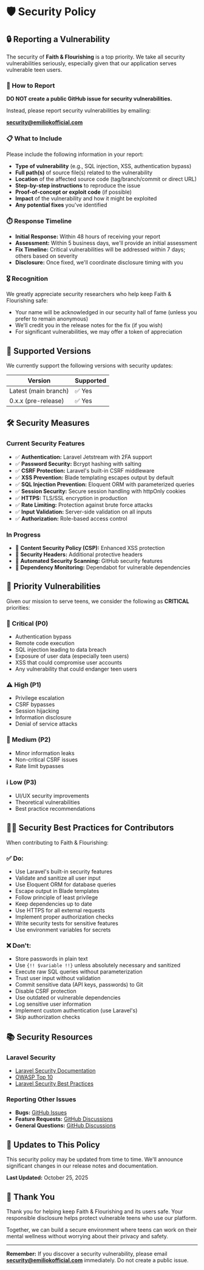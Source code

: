 # 🛡️ Security Policy

## 🔒 Reporting a Vulnerability

The security of **Faith & Flourishing** is a top priority. We take all security vulnerabilities seriously, especially given that our application serves vulnerable teen users.

### 🚨 How to Report

**DO NOT create a public GitHub issue for security vulnerabilities.**

Instead, please report security vulnerabilities by emailing:

**security@emiliokofficial.com**

### 📋 What to Include

Please include the following information in your report:

* **Type of vulnerability** (e.g., SQL injection, XSS, authentication bypass)
* **Full path(s)** of source file(s) related to the vulnerability
* **Location** of the affected source code (tag/branch/commit or direct URL)
* **Step-by-step instructions** to reproduce the issue
* **Proof-of-concept or exploit code** (if possible)
* **Impact** of the vulnerability and how it might be exploited
* **Any potential fixes** you've identified

### ⏱️ Response Timeline

* **Initial Response:** Within 48 hours of receiving your report
* **Assessment:** Within 5 business days, we'll provide an initial assessment
* **Fix Timeline:** Critical vulnerabilities will be addressed within 7 days; others based on severity
* **Disclosure:** Once fixed, we'll coordinate disclosure timing with you

### 🎖️ Recognition

We greatly appreciate security researchers who help keep Faith & Flourishing safe:

* Your name will be acknowledged in our security hall of fame (unless you prefer to remain anonymous)
* We'll credit you in the release notes for the fix (if you wish)
* For significant vulnerabilities, we may offer a token of appreciation

## 🔐 Supported Versions

We currently support the following versions with security updates:

| Version | Supported          |
| ------- | ------------------ |
| Latest (main branch) | ✅ Yes            |
| 0.x.x (pre-release)  | ✅ Yes            |

## 🛠️ Security Measures

### Current Security Features

* ✅ **Authentication:** Laravel Jetstream with 2FA support
* ✅ **Password Security:** Bcrypt hashing with salting
* ✅ **CSRF Protection:** Laravel's built-in CSRF middleware
* ✅ **XSS Prevention:** Blade templating escapes output by default
* ✅ **SQL Injection Prevention:** Eloquent ORM with parameterized queries
* ✅ **Session Security:** Secure session handling with httpOnly cookies
* ✅ **HTTPS:** TLS/SSL encryption in production
* ✅ **Rate Limiting:** Protection against brute force attacks
* ✅ **Input Validation:** Server-side validation on all inputs
* ✅ **Authorization:** Role-based access control

### In Progress

* 🔄 **Content Security Policy (CSP):** Enhanced XSS protection
* 🔄 **Security Headers:** Additional protective headers
* 🔄 **Automated Security Scanning:** GitHub security features
* 🔄 **Dependency Monitoring:** Dependabot for vulnerable dependencies

## 🎯 Priority Vulnerabilities

Given our mission to serve teens, we consider the following as **CRITICAL** priorities:

### 🚨 Critical (P0)
* Authentication bypass
* Remote code execution
* SQL injection leading to data breach
* Exposure of user data (especially teen users)
* XSS that could compromise user accounts
* Any vulnerability that could endanger teen users

### ⚠️ High (P1)
* Privilege escalation
* CSRF bypasses
* Session hijacking
* Information disclosure
* Denial of service attacks

### 📌 Medium (P2)
* Minor information leaks
* Non-critical CSRF issues
* Rate limit bypasses

### ℹ️ Low (P3)
* UI/UX security improvements
* Theoretical vulnerabilities
* Best practice recommendations

## 🧑‍💻 Security Best Practices for Contributors

When contributing to Faith & Flourishing:

### ✅ Do:

* Use Laravel's built-in security features
* Validate and sanitize all user input
* Use Eloquent ORM for database queries
* Escape output in Blade templates
* Follow principle of least privilege
* Keep dependencies up to date
* Use HTTPS for all external requests
* Implement proper authorization checks
* Write security tests for sensitive features
* Use environment variables for secrets

### ❌ Don't:

* Store passwords in plain text
* Use `{!! $variable !!}` unless absolutely necessary and sanitized
* Execute raw SQL queries without parameterization
* Trust user input without validation
* Commit sensitive data (API keys, passwords) to Git
* Disable CSRF protection
* Use outdated or vulnerable dependencies
* Log sensitive user information
* Implement custom authentication (use Laravel's)
* Skip authorization checks

## 📚 Security Resources

### Laravel Security

* [Laravel Security Documentation](https://laravel.com/docs/security)
* [OWASP Top 10](https://owasp.org/www-project-top-ten/)
* [Laravel Security Best Practices](https://laravel.com/docs/deployment#server-requirements)

### Reporting Other Issues

* **Bugs:** [GitHub Issues](https://github.com/schoedel-learn/emiliokofficial-laravel/issues)
* **Feature Requests:** [GitHub Discussions](https://github.com/schoedel-learn/emiliokofficial-laravel/discussions)
* **General Questions:** [GitHub Discussions](https://github.com/schoedel-learn/emiliokofficial-laravel/discussions)

## 🔄 Updates to This Policy

This security policy may be updated from time to time. We'll announce significant changes in our release notes and documentation.

**Last Updated:** October 25, 2025

## 🙏 Thank You

Thank you for helping keep Faith & Flourishing and its users safe. Your responsible disclosure helps protect vulnerable teens who use our platform.

Together, we can build a secure environment where teens can work on their mental wellness without worrying about their privacy and safety.

---

**Remember:** If you discover a security vulnerability, please email **security@emiliokofficial.com** immediately. Do not create a public issue.


